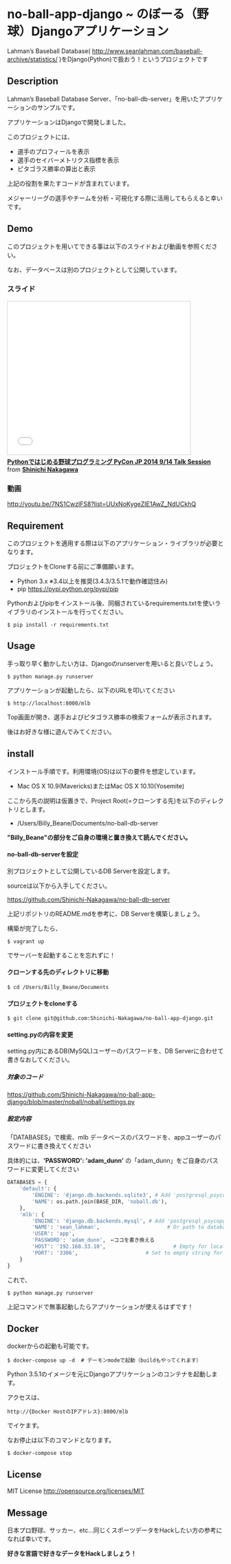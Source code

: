 no-ball-app-django ~ のぼーる（野球）Djangoアプリケーション
=================

Lahman’s Baseball Database( http://www.seanlahman.com/baseball-archive/statistics/ )をDjango(Python)で扱おう！というプロジェクトです

## Description

Lahman’s Baseball Database Server、「no-ball-db-server」を用いたアプリケーションのサンプルです。

アプリケーションはDjangoで開発しました。	

このプロジェクトには、

 * 選手のプロフィールを表示
 * 選手のセイバーメトリクス指標を表示	
 * ピタゴラス勝率の算出と表示

上記の役割を果たすコードが含まれています。

メジャーリーグの選手やチームを分析・可視化する際に活用してもらえると幸いです。

## Demo

このプロジェクトを用いてできる事は以下のスライドおよび動画を参照ください。

なお、データベースは別のプロジェクトとして公開しています。

### スライド
<iframe src="//www.slideshare.net/slideshow/embed_code/39061157" width="425" height="355" frameborder="0" marginwidth="0" marginheight="0" scrolling="no" style="border:1px solid #CCC; border-width:1px; margin-bottom:5px; max-width: 100%;" allowfullscreen> </iframe> <div style="margin-bottom:5px"> <strong> <a href="//www.slideshare.net/shinyorke/python-39061157" title="Pythonではじめる野球プログラミング PyCon JP 2014 9/14 Talk Session" target="_blank">Pythonではじめる野球プログラミング PyCon JP 2014 9/14 Talk Session</a> </strong> from <strong><a href="//www.slideshare.net/shinyorke" target="_blank">Shinichi Nakagawa</a></strong> </div>

### 動画
http://youtu.be/7NS1CwzlFS8?list=UUxNoKygeZIE1AwZ_NdUCkhQ

## Requirement

このプロジェクトを適用する際は以下のアプリケーション・ライブラリが必要となります。

プロジェクトをCloneする前にご準備願います。

 * Python 3.x ※3.4以上を推奨(3.4.3/3.5.1で動作確認住み)
 * pip https://pypi.python.org/pypi/pip

 Pythonおよびpipをインストール後、同梱されているrequirements.txtを使いライブラリのインストールを行ってください。

    $ pip install -r requirements.txt

## Usage

手っ取り早く動かしたい方は、Djangoのrunserverを用いると良いでしょう。

    $ python manage.py runserver

アプリケーションが起動したら、以下のURLを叩いてください

    $ http://localhost:8000/mlb

Top画面が開き、選手およびピタゴラス勝率の検索フォームが表示されます。

後はお好きな様に遊んでみてください。

## install

インストール手順です。利用環境(OS)は以下の要件を想定しています。

 * Mac OS X 10.9(Mavericks)またはMac OS X 10.10(Yosemite)

ここから先の説明は仮置きで、Project Root(=クローンする先)を以下のディレクトリとします。

 * /Users/Billy_Beane/Documents/no-ball-db-server

__"Billy_Beane"の部分をご自身の環境と置き換えて読んでください。__

#### no-ball-db-serverを設定

別プロジェクトとして公開しているDB Serverを設定します。

sourceは以下から入手してください。

https://github.com/Shinichi-Nakagawa/no-ball-db-server

上記リポジトリのREADME.mdを参考に、DB Serverを構築しましょう。

構築が完了したら、

    $ vagrant up

でサーバーを起動することを忘れずに！

#### クローンする先のディレクトリに移動

    $ cd /Users/Billy_Beane/Documents

#### プロジェクトをcloneする

    $ git clone git@github.com:Shinichi-Nakagawa/no-ball-app-django.git

#### setting.pyの内容を変更

setting.py内にあるDB(MySQL)ユーザーのパスワードを、DB Serverに合わせて書きなおしてください。

##### 対象のコード

https://github.com/Shinichi-Nakagawa/no-ball-app-django/blob/master/noball/noball/settings.py

##### 設定内容

「DATABASES」で検索、mlb データベースのパスワードを、appユーザーのパスワードに書き換えてください

具体的には、**'PASSWORD': 'adam_dunn'** の「adam_dunn」をご自身のパスワードに変更してください

``` python
DATABASES = {
    'default': {
        'ENGINE': 'django.db.backends.sqlite3', # Add 'postgresql_psycopg2', 'mysql', 'sqlite3' or 'oracle'.
        'NAME': os.path.join(BASE_DIR, 'noball.db'),                      # Or path to database file if using sqlite3.
    },
    'mlb': {
        'ENGINE': 'django.db.backends.mysql', # Add 'postgresql_psycopg2', 'mysql', 'sqlite3' or 'oracle'.
        'NAME': 'sean_lahman',                      # Or path to database file if using sqlite3.
        'USER': 'app',
        'PASSWORD': 'adam_dunn',　←ココを書き換える
        'HOST': '192.168.33.10',                      # Empty for localhost through domain sockets or '127.0.0.1' for localhost through TCP.
        'PORT': '3306',                      # Set to empty string for default.
    }
}
```

これで、

    $ python manage.py runserver

上記コマンドで無事起動したらアプリケーションが使えるはずです！

## Docker

dockerからの起動も可能です。

    $ docker-compose up -d  # デーモンmodeで起動（buildもやってくれます）
    
Python 3.5.1のイメージを元にDjangoアプリケーションのコンテナを起動します。

アクセスは、

    http://{Docker HostのIPアドレス}:8000/mlb
    
でイケます。

なお停止は以下のコマンドとなります。

    $ docker-compose stop

## License

MIT License http://opensource.org/licenses/MIT

## Message

日本プロ野球、サッカー、etc...同じくスポーツデータをHackしたい方の参考になれば幸いです。

__好きな言語で好きなデータをHackしましょう！__
